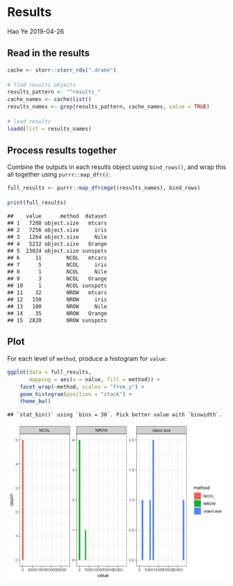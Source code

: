 Results
================
Hao Ye
2019-04-26

## Read in the results

``` r
cache <- storr::storr_rds(".drake")

# find results objects
results_pattern <- "^results_"
cache_names <- cache$list()
results_names <- grep(results_pattern, cache_names, value = TRUE)

# load results
loadd(list = results_names)
```

## Process results together

Combine the outputs in each results object using `bind_rows()`, and wrap
this all together using `purrr::map_dfr()`:

``` r
full_results <- purrr::map_dfr(mget(results_names), bind_rows)

print(full_results)
```

    ##    value      method  dataset
    ## 1   7208 object.size   mtcars
    ## 2   7256 object.size     iris
    ## 3   1264 object.size     Nile
    ## 4   5232 object.size   Orange
    ## 5  23024 object.size sunspots
    ## 6     11        NCOL   mtcars
    ## 7      5        NCOL     iris
    ## 8      1        NCOL     Nile
    ## 9      3        NCOL   Orange
    ## 10     1        NCOL sunspots
    ## 11    32        NROW   mtcars
    ## 12   150        NROW     iris
    ## 13   100        NROW     Nile
    ## 14    35        NROW   Orange
    ## 15  2820        NROW sunspots

## Plot

For each level of `method`, produce a histogram for `value`:

``` r
ggplot(data = full_results, 
       mapping = aes(x = value, fill = method)) + 
    facet_wrap(~method, scales = "free_y") + 
    geom_histogram(position = "stack") + 
    theme_bw()
```

    ## `stat_bin()` using `bins = 30`. Pick better value with `binwidth`.

![](report_files/figure-gfm/unnamed-chunk-2-1.png)<!-- -->
